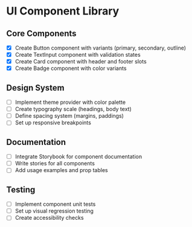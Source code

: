 # UI Component Library

## Core Components
- [x] Create Button component with variants (primary, secondary, outline)
- [x] Create TextInput component with validation states
- [x] Create Card component with header and footer slots
- [x] Create Badge component with color variants

## Design System
- [ ] Implement theme provider with color palette
- [ ] Create typography scale (headings, body text)
- [ ] Define spacing system (margins, paddings)
- [ ] Set up responsive breakpoints

## Documentation
- [ ] Integrate Storybook for component documentation
- [ ] Write stories for all components
- [ ] Add usage examples and prop tables

## Testing
- [ ] Implement component unit tests
- [ ] Set up visual regression testing
- [ ] Create accessibility checks
